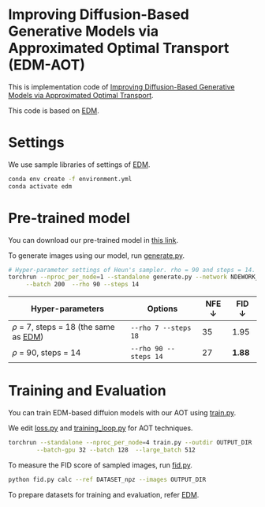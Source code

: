 # Improving Diffusion-Based Generative Models via Approximated Optimal Transport \(EDM-AOT\)

This is implementation code of [Improving Diffusion-Based Generative Models via Approximated Optimal Transport]().

This code is based on [EDM](https://github.com/NVlabs/edm).

# Settings

We use sample libraries of settings of [EDM](https://github.com/NVlabs/edm).

```.bash
conda env create -f environment.yml
conda activate edm
```
# Pre-trained model

You can download our pre-trained model in [this link](https://drive.google.com/file/d/1y-79-IKw15BaCHJRznC8fUKQ9lQR2I_M/view?usp=sharing).

To generate images using our model, run [generate.py](https://github.com/large-scale-kim/EDM-AOT/blob/main/generate.py).
```.bash
# Hyper-parameter settings of Heun's sampler. rho = 90 and steps = 14.
torchrun --nproc_per_node=1 --standalone generate.py --network NDEWORK_DIR --seeds 0-49999 --outdir OUTPUT_DIR --subdirs \
     --batch 200  --rho 90 --steps 14
```

|Hyper-parameters| Options | NFE $\downarrow$ | FID $\downarrow$|
|-|-|-|-|
|$\rho$ = 7, steps = 18 \(the same as [EDM](https://github.com/NVlabs/edm)\) |```--rho 7 --steps 18 ``` | 35| 1.95 |
|$\rho$ = 90, steps = 14  |``` --rho 90 --steps 14 ```| 27|**1.88** |

# Training and Evaluation

You can train EDM-based diffuion models with our AOT using [train.py](https://github.com/large-scale-kim/EDM-AOT/blob/main/train.py).

We edit [loss.py](https://github.com/large-scale-kim/EDM-AOT/blob/main/training/loss.py) and [training_loop.py](https://github.com/large-scale-kim/EDM-AOT/blob/main/training/training_loop.py) for AOT techniques.
```.bash
torchrun --standalone --nproc_per_node=4 train.py --outdir OUTPUT_DIR  --data DATASET  --cond 0 --arch ncsnpp \
        --batch-gpu 32 --batch 128  --large_batch 512
```

To measure the FID score of sampled images, run [fid.py](https://github.com/large-scale-kim/EDM-AOT/blob/main/fid.py).
```.bash
python fid.py calc --ref DATASET_npz --images OUTPUT_DIR
```
To prepare datasets for training and evaluation, refer [EDM](https://github.com/NVlabs/edm).

